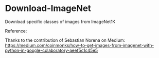 # Download-ImageNet
Download specific classes of images from ImageNet1K

Reference:

Thanks to the contribution of Sebastian Norena on Medium: https://medium.com/coinmonks/how-to-get-images-from-imagenet-with-python-in-google-colaboratory-aeef5c1c45e5 
